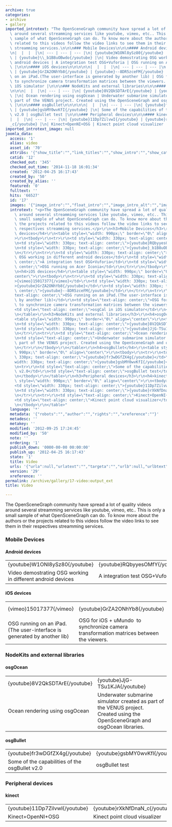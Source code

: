 ```yaml
---
archive: true
categories:
- archive
- gallery
imported_introtext: "The OpenSceneGraph community have spread a lot of quality videos\
  \ around several streamming services like youtube, vimeo, etc.. This is only a small\
  \ sample of what OpenSceneGraph can do. To know more about the authors or the projects\
  \ related to this videos follow the video links to see them in their respectives\
  \ streamming services.\n\n\n### Mobile Devices\n\n\n#### Android devices\n\n\n\n\
  \n|  |  |  |\n| --- | --- | --- |\n| {youtube}W1ONl8ySz80{/youtube} | {youtube}RQbyyesOMfY{/youtube}\
  \ | {youtube}\\_b1B8uOBwdo{/youtube} |\n| Video demostrating OSG working in different\
  \ android devices | A integration test OSG+Vuforia | OSG running on Acer Iconia\
  \ |\n\n\n#### iOS devices\n\n\n\n\n|  |  |  |\n| --- | --- | --- |\n| {vimeo}15017377{/vimeo}\
  \ | {youtube}GrZA2ONhYb8{/youtube} | {youtube}--8DR5zceFM{/youtube} |\n| OSG running\
  \ on an iPad.(The user-interface is generated by another lib) | OSG for iOS + uMundo\_\
  \ to synchronize camera transformation matrices between the viewers. | osgCal in\
  \ iOS simulator |\n\n\n### NodeKits and external libraries\n\n\n#### osgOcean\n\n\
  \n\n\n|  |  |\n| --- | --- |\n| {youtube}8V2QkSDTArE{/youtube} | {youtube}JjG-TSu1KJA{/youtube}\
  \ |\n| Ocean rendering using osgOcean | Underwater submarine simulator created as\
  \ part of the VENUS project. Created using the OpenSceneGraph and osgOcean libraries.\
  \ |\n\n\n#### osgBullet\n\n\n\n\n|  |  |\n| --- | --- |\n| {youtube}fr3wDGfZX4g{/youtube}\
  \ | {youtube}gsbMY0wvKfI{/youtube} |\n| Some of the capabilities of the osgBullet\
  \ v2.0 | osgBullet test |\n\n\n### Peripheral devices\n\n\n#### kinect\n\n\n\n\n\
  |  |  |\n| --- | --- |\n| {youtube}11Dp7ZilvwI{/youtube} | {youtube}rXkNfDnaN\\\
  _c{/youtube} |\n| Kinect+OpenNI+OSG | Kinect point cloud visualizer |\n\n"
imported_introtext_image: null
joomla_data:
  access: '1'
  alias: video
  asset_id: '70'
  attribs: '{"show_title":"","link_titles":"","show_intro":"","show_category":"","link_category":"","show_parent_category":"","link_parent_category":"","show_author":"","link_author":"","show_create_date":"","show_modify_date":"","show_publish_date":"","show_item_navigation":"","show_icons":"","show_print_icon":"","show_email_icon":"","show_vote":"","show_hits":"","show_noauth":"","urls_position":"","alternative_readmore":"","article_layout":"","show_publishing_options":"","show_article_options":"","show_urls_images_backend":"","show_urls_images_frontend":""}'
  catid: '12'
  checked_out: '345'
  checked_out_time: '2014-11-18 16:01:34'
  created: '2012-04-25 16:17:43'
  created_by: '50'
  created_by_alias: ''
  featured: '0'
  fulltext: ''
  hits: '66527'
  id: '17'
  images: '{"image_intro":"","float_intro":"","image_intro_alt":"","image_intro_caption":"","image_fulltext":"","float_fulltext":"","image_fulltext_alt":"","image_fulltext_caption":""}'
  introtext: "<p>The OpenSceneGraph community have spread a lot of quality videos\
    \ around several streamming services like youtube, vimeo, etc.. This is only a\
    \ small sample of what OpenSceneGraph can do. To know more about the authors or\
    \ the projects related to this videos follow the video links to see them in their\
    \ respectives streamming services.</p>\r\n<h3>Mobile Devices</h3>\r\n<h4>Android\
    \ devices</h4>\r\n<table style=\"width: 990px;\" border=\"0\" align=\"center\"\
    >\r\n<tbody>\r\n<tr>\r\n<td style=\"width: 330px; text-align: center;\">{youtube}W1ONl8ySz80{/youtube}</td>\r\
    \n<td style=\"width: 330px; text-align: center;\">{youtube}RQbyyesOMfY{/youtube}</td>\r\
    \n<td style=\"width: 330px; text-align: center;\">{youtube}_b1B8uOBwdo{/youtube}</td>\r\
    \n</tr>\r\n<tr>\r\n<td style=\"width: 330px; text-align: center;\">Video demostrating\
    \ OSG working in different android devices</td>\r\n<td style=\"width: 330px; text-align:\
    \ center;\">A integration test OSG+Vuforia</td>\r\n<td style=\"width: 330px; text-align:\
    \ center;\">OSG running on Acer Iconia</td>\r\n</tr>\r\n</tbody>\r\n</table>\r\
    \n<h4>iOS devices</h4>\r\n<table style=\"width: 990px;\" border=\"0\" align=\"\
    center\">\r\n<tbody>\r\n<tr>\r\n<td style=\"width: 330px; text-align: center;\"\
    >{vimeo}15017377{/vimeo}</td>\r\n<td style=\"width: 330px; text-align: center;\"\
    >{youtube}GrZA2ONhYb8{/youtube}</td>\r\n<td style=\"width: 330px; text-align:\
    \ center;\">{youtube}--8DR5zceFM{/youtube}</td>\r\n</tr>\r\n<tr>\r\n<td style=\"\
    text-align: center;\">OSG running on an iPad.(The user-interface is generated\
    \ by another lib)</td>\r\n<td style=\"text-align: center;\">OSG for iOS + uMundo\_\
    \ to synchronize camera transformation matrices between the viewers.</td>\r\n\
    <td style=\"text-align: center;\">osgCal in iOS simulator</td>\r\n</tr>\r\n</tbody>\r\
    \n</table>\r\n<h3>NodeKits and external libraries</h3>\r\n<h4>osgOcean</h4>\r\n\
    <table style=\"width: 990px;\" border=\"0\" align=\"center\">\r\n<tbody>\r\n<tr>\r\
    \n<td style=\"width: 330px; text-align: center;\">{youtube}8V2QkSDTArE{/youtube}</td>\r\
    \n<td style=\"width: 330px; text-align: center;\">{youtube}JjG-TSu1KJA{/youtube}</td>\r\
    \n</tr>\r\n<tr>\r\n<td style=\"text-align: center;\">Ocean rendering using osgOcean</td>\r\
    \n<td style=\"text-align: center;\">Underwater submarine simulator created as\
    \ part of the VENUS project. Created using the OpenSceneGraph and osgOcean libraries.</td>\r\
    \n</tr>\r\n</tbody>\r\n</table>\r\n<h4>osgBullet</h4>\r\n<table style=\"width:\
    \ 990px;\" border=\"0\" align=\"center\">\r\n<tbody>\r\n<tr>\r\n<td style=\"width:\
    \ 330px; text-align: center;\">{youtube}fr3wDGfZX4g{/youtube}</td>\r\n<td style=\"\
    width: 330px; text-align: center;\">{youtube}gsbMY0wvKfI{/youtube}</td>\r\n</tr>\r\
    \n<tr>\r\n<td style=\"text-align: center;\">Some of the capabilities of the osgBullet\
    \ v2.0</td>\r\n<td style=\"text-align: center;\">osgBullet test</td>\r\n</tr>\r\
    \n</tbody>\r\n</table>\r\n<h3>Peripheral devices</h3>\r\n<h4>kinect</h4>\r\n<table\
    \ style=\"width: 990px;\" border=\"0\" align=\"center\">\r\n<tbody>\r\n<tr>\r\n\
    <td style=\"width: 330px; text-align: center;\">{youtube}11Dp7ZilvwI{/youtube}</td>\r\
    \n<td style=\"width: 330px; text-align: center;\">{youtube}rXkNfDnaN_c{/youtube}</td>\r\
    \n</tr>\r\n<tr>\r\n<td style=\"text-align: center;\">Kinect+OpenNI+OSG</td>\r\n\
    <td style=\"text-align: center;\">Kinect point cloud visualizer</td>\r\n</tr>\r\
    \n</tbody>\r\n</table>"
  language: '*'
  metadata: '{"robots":"","author":"","rights":"","xreference":""}'
  metadesc: ''
  metakey: ''
  modified: '2012-09-25 17:24:45'
  modified_by: '50'
  note: ''
  ordering: '1'
  publish_down: '0000-00-00 00:00:00'
  publish_up: '2012-04-25 16:17:43'
  state: '1'
  title: Video
  urls: '{"urla":null,"urlatext":"","targeta":"","urlb":null,"urlbtext":"","targetb":"","urlc":null,"urlctext":"","targetc":""}'
  version: '29'
  xreference: ''
permalink: /archive/gallery/17-video:output_ext
title: Video

---
```

The OpenSceneGraph community have spread a lot of quality videos around several streamming services like youtube, vimeo, etc.. This is only a small sample of what OpenSceneGraph can do. To know more about the authors or the projects related to this videos follow the video links to see them in their respectives streamming services.


### Mobile Devices


#### Android devices




|  |  |  |
| --- | --- | --- |
| {youtube}W1ONl8ySz80{/youtube} | {youtube}RQbyyesOMfY{/youtube} | {youtube}\_b1B8uOBwdo{/youtube} |
| Video demostrating OSG working in different android devices | A integration test OSG+Vuforia | OSG running on Acer Iconia |


#### iOS devices




|  |  |  |
| --- | --- | --- |
| {vimeo}15017377{/vimeo} | {youtube}GrZA2ONhYb8{/youtube} | {youtube}--8DR5zceFM{/youtube} |
| OSG running on an iPad.(The user-interface is generated by another lib) | OSG for iOS + uMundo  to synchronize camera transformation matrices between the viewers. | osgCal in iOS simulator |


### NodeKits and external libraries


#### osgOcean




|  |  |
| --- | --- |
| {youtube}8V2QkSDTArE{/youtube} | {youtube}JjG-TSu1KJA{/youtube} |
| Ocean rendering using osgOcean | Underwater submarine simulator created as part of the VENUS project. Created using the OpenSceneGraph and osgOcean libraries. |


#### osgBullet




|  |  |
| --- | --- |
| {youtube}fr3wDGfZX4g{/youtube} | {youtube}gsbMY0wvKfI{/youtube} |
| Some of the capabilities of the osgBullet v2.0 | osgBullet test |


### Peripheral devices


#### kinect




|  |  |
| --- | --- |
| {youtube}11Dp7ZilvwI{/youtube} | {youtube}rXkNfDnaN\_c{/youtube} |
| Kinect+OpenNI+OSG | Kinect point cloud visualizer |


